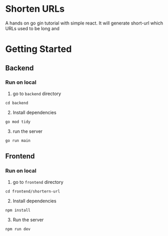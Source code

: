# Shorten URLs
A hands on go gin tutorial with simple react. It will generate short-url which URLs used to be long and 

# Getting Started

## Backend

### Run on local
1. go to `backend` directory
```shell
cd backend
```
2. Install dependencies
```shell
go mod tidy
```
3. run the server
```shell
go run main

```

## Frontend
### Run on local
1. go to `frontend` directory
```shell
cd frontend/shortern-url
```
2. Install dependencies
```shell
npm install
```
3. Run the server
```shell
npm run dev
```